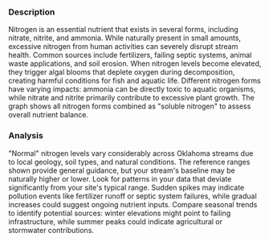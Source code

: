 ### Description
Nitrogen is an essential nutrient that exists in several forms, including nitrate, nitrite, and ammonia. While naturally present in small amounts, excessive nitrogen from human activities can severely disrupt stream health. Common sources include fertilizers, failing septic systems, animal waste applications, and soil erosion. When nitrogen levels become elevated, they trigger algal blooms that deplete oxygen during decomposition, creating harmful conditions for fish and aquatic life. Different nitrogen forms have varying impacts: ammonia can be directly toxic to aquatic organisms, while nitrate and nitrite primarily contribute to excessive plant growth. The graph shows all nitrogen forms combined as "soluble nitrogen" to assess overall nutrient balance.

### Analysis
"Normal" nitrogen levels vary considerably across Oklahoma streams due to local geology, soil types, and natural conditions. The reference ranges shown provide general guidance, but your stream's baseline may be naturally higher or lower. Look for patterns in your data that deviate significantly from your site's typical range. Sudden spikes may indicate pollution events like fertilizer runoff or septic system failures, while gradual increases could suggest ongoing nutrient inputs. Compare seasonal trends to identify potential sources: winter elevations might point to failing infrastructure, while summer peaks could indicate agricultural or stormwater contributions.

